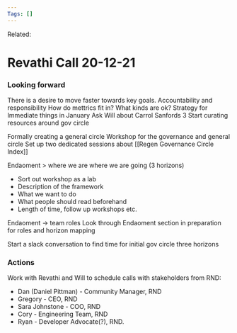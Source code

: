 ```yaml
---
Tags: []
---
```

Related: 
# Revathi Call 20-12-21

### Looking forward
There is a desire to move faster towards key goals. 
Accountability and responsibility
How do mettrics fit in? What kinds are ok?
Strategy for Immediate things in January
Ask Will about Carrol Sanfords 3
Start curating resources around gov circle

Formally creating a general circle
Workshop for the governance and general circle
Set up two dedicated sessions about [[Regen Governance Circle Index]]

Endaoment > where we are where we are going (3 horizons)
- Sort out workshop as a lab
- Description of the framework
- What we want to do
- What people should read beforehand
- Length of time, follow up workshops etc.

Endaoment -> team roles 
Look through Endaoment section in preparation for roles and horizon mapping

Start a slack conversation to find time for initial gov circle three horizons




### Actions

Work with Revathi and Will to schedule calls with stakeholders from RND:
-   Dan (Daniel Pittman) - Community Manager, RND
-   Gregory - CEO, RND
-   Sara Johnstone - COO, RND
-   Cory - Engineering Team, RND
-   Ryan - Developer Advocate(?), RND.